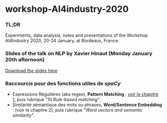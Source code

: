 # workshop-AI4industry-2020
### TL;DR
Experiments, data analysis, notes and presentations of the Workshop AI4Industry 2020, 20-24 January, at Bordeaux, France.

### Slides of the talk on NLP by Xavier Hinaut (Monday January 20th afternoon)
[Download the slides here](Hinaut2020_Workshop-AI4Industry_Intro-NLP.pdf)

### Raccourcis pour des fonctions utiles de *spaCy*
- Expressions Régulières (aka regex), **Pattern Matching** : [voir le chapitre 1](https://course.spacy.io/chapter1), puis rubrique *"10 Rule-based matching"*.
- Similarité sémantique des mots ou phrases, **Word/Sentence Embedding** : [voir le chapitre 2], puis rubrique *"Word vectors and semantic similarity"*.

